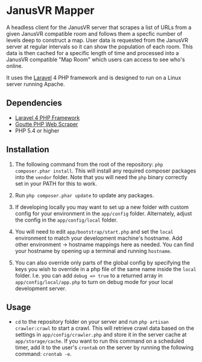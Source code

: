 JanusVR Mapper
==============

A headless client for the JanusVR server that scrapes a list of URLs from a given JanusVR compatible room and follows
them a specfic number of levels deep to construct a map. User data is requested from the JanusVR server at regular
intervals so it can show the population of each room. This data is then cached for a specific length of time and
processed into a JanusVR compatible "Map Room" which users can access to see who's online.

It uses the [Laravel](http://laravel.com/) 4 PHP framework and is designed to run on a Linux server running Apache.

Dependencies
------------
* [Laravel 4 PHP Framework](http://laravel.com/)
* [Goutte PHP Web Scraper](http://github.com/fabpot/goutte)
* PHP 5.4 or higher

Installation
------------

1) The following command from the root of the repository: `php composer.phar install`. This will install any required
composer packages into the `vendor` folder. Note that you will need the `php` binary correctly set in your PATH for this
to work.

2) Run `php composer.phar update` to update any packages.

3) If developing locally you may want to set up a new folder with custom config for your environment in the `app/config`
folder. Alternately, adjust the config in the `app/config/local` folder.

4) You will need to edit `app/bootstrap/start.php` and set the `local` environment to match your development machine's
hostname. Add other environment -> hostname mappings here as needed. You can find your hostname by opening up a terminal
and running `hostname`.

5) You can also override only parts of the global config by specifying the keys you wish to override in a php file of
the same name inside the `local` folder. I.e. you can add `debug => true` to a returned array in
`app/config/local/app.php` to turn on debug mode for your local development server.

Usage
-----

* `cd` to the repository folder on your server and run `php artisan crawler:crawl` to start a crawl. This will retrieve
crawl data based on the settings in `app/config/crawler.php` and store it in the server cache at `app/storage/cache`. If
you want to run this command on a scheduled timer, add it to the user's `crontab` on the server by running the following
command: `crontab -e`.